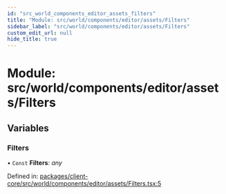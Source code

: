 ```yaml
---
id: "src_world_components_editor_assets_filters"
title: "Module: src/world/components/editor/assets/Filters"
sidebar_label: "src/world/components/editor/assets/Filters"
custom_edit_url: null
hide_title: true
---
```


# Module: src/world/components/editor/assets/Filters

## Variables

### Filters

• `Const` **Filters**: *any*

Defined in: [packages/client-core/src/world/components/editor/assets/Filters.tsx:5](https://github.com/xr3ngine/xr3ngine/blob/77d12cea0/packages/client-core/src/world/components/editor/assets/Filters.tsx#L5)
